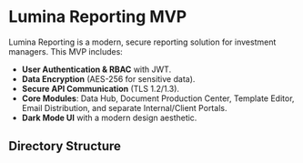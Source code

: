 # Lumina Reporting MVP

Lumina Reporting is a modern, secure reporting solution for investment managers. This MVP includes:

- **User Authentication & RBAC** with JWT.
- **Data Encryption** (AES-256 for sensitive data).
- **Secure API Communication** (TLS 1.2/1.3).
- **Core Modules**: Data Hub, Document Production Center, Template Editor, Email Distribution, and separate Internal/Client Portals.
- **Dark Mode UI** with a modern design aesthetic.

## Directory Structure

